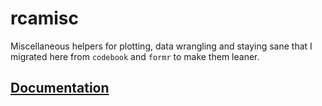 
<!-- README.md is generated from README.Rmd. Please edit that file -->

# rcamisc

Miscellaneous helpers for plotting, data wrangling and staying sane that
I migrated here from `codebook` and `formr` to make them leaner.

## [Documentation](https://rubenarslan.github.io/rcamisc/)
